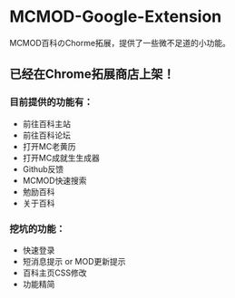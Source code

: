 # MCMOD-Google-Extension
MCMOD百科のChorme拓展，提供了一些微不足道的小功能。

## 已经在Chrome拓展商店上架！

### 目前提供的功能有：

* 前往百科主站
* 前往百科论坛
* 打开MC老黄历
* 打开MC成就生生成器
* Github反馈
* MCMOD快速搜索
* 勉励百科
* 关于百科

### 挖坑的功能：

* 快速登录
* 短消息提示 or MOD更新提示
* 百科主页CSS修改
* 功能精简

